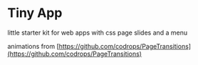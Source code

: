 # Tiny App

little starter kit for web apps with css page slides and a menu

animations from [https://github.com/codrops/PageTransitions](https://github.com/codrops/PageTransitions)